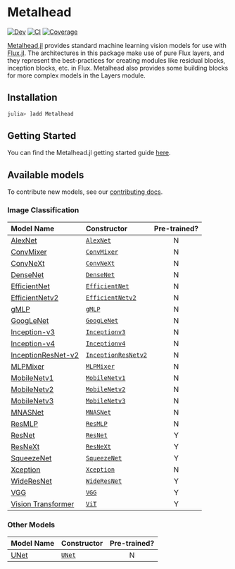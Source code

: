 # Metalhead

[![Dev](https://img.shields.io/badge/docs-dev-blue.svg)](https://fluxml.github.io/Metalhead.jl/dev)
[![CI](https://github.com/FluxML/Metalhead.jl/actions/workflows/CI.yml/badge.svg)](https://github.com/FluxML/Metalhead.jl/actions/workflows/CI.yml)
[![Coverage](https://codecov.io/gh/FluxML/Metalhead.jl/branch/master/graph/badge.svg)](https://codecov.io/gh/FluxML/Metalhead.jl)

[Metalhead.jl](https://github.com/FluxML/Metalhead.jl) provides standard machine learning vision models for use with [Flux.jl](https://fluxml.ai). The architectures in this package make use of pure Flux layers, and they represent the best-practices for creating modules like residual blocks, inception blocks, etc. in Flux. Metalhead also provides some building blocks for more complex models in the Layers module.

## Installation

```julia
julia> ]add Metalhead
```

## Getting Started

You can find the Metalhead.jl getting started guide [here](https://fluxml.ai/Metalhead.jl/dev/tutorials/quickstart/).

## Available models

To contribute new models, see our [contributing docs](https://fluxml.ai/Metalhead.jl/dev/contributing/).

### Image Classification

| Model Name                                       | Constructor                                                                                       | Pre-trained? |
|:-------------------------------------------------|:-----------------------------------------------------------------------------------------------|:------------:|
| [AlexNet](https://papers.nips.cc/paper/2012/file/c399862d3b9d6b76c8436e924a68c45b-Paper.pdf)    | [`AlexNet`](https://fluxml.ai/Metalhead.jl/dev/api/other/#Metalhead.AlexNet)       | N            |
| [ConvMixer](https://arxiv.org/abs/2201.09792)    | [`ConvMixer`](https://fluxml.ai/Metalhead.jl/dev/api/hybrid/#Metalhead.ConvMixer)       | N            |
| [ConvNeXt](https://arxiv.org/abs/2201.03545)     | [`ConvNeXt`](https://fluxml.ai/Metalhead.jl/dev/api/hybrid/#Metalhead.ConvNeXt)         | N            |
| [DenseNet](https://arxiv.org/abs/1608.06993)     | [`DenseNet`](https://fluxml.ai/Metalhead.jl/dev/api/densenet/#Metalhead.DenseNet)         | N            |
| [EfficientNet](https://arxiv.org/abs/1905.11946) | [`EfficientNet`](https://fluxml.ai/Metalhead.jl/dev/api/efficientnet/#Metalhead.EfficientNet) | N            |
| [EfficientNetv2](https://arxiv.org/abs/2104.00298) | [`EfficientNetv2`](https://fluxml.ai/Metalhead.jl/dev/api/efficientnet/#Metalhead.EfficientNetv2) | N            |
| [gMLP](https://arxiv.org/abs/2105.08050)         | [`gMLP`](https://fluxml.ai/Metalhead.jl/dev/api/mixers/#Metalhead.gMLP)                 | N            |
| [GoogLeNet](https://arxiv.org/abs/1409.4842)     | [`GoogLeNet`](https://fluxml.ai/Metalhead.jl/dev/api/inception/l#Metalhead.GoogLeNet)       | N            |
| [Inception-v3](https://arxiv.org/abs/1512.00567) | [`Inceptionv3`](https://fluxml.ai/Metalhead.jl/dev/api/inception/#Metalhead.Inceptionv3)   | N            |
| [Inception-v4](https://arxiv.org/abs/1602.07261) | [`Inceptionv4`](https://fluxml.ai/Metalhead.jl/dev/api/inception/#Metalhead.Inceptionv4)   | N            |
| [InceptionResNet-v2](https://arxiv.org/abs/1602.07261) | [`InceptionResNetv2`](https://fluxml.ai/Metalhead.jl/dev/api/inception/#Metalhead.InceptionResNetv2) | N            |
| [MLPMixer](https://arxiv.org/pdf/2105.01601)     | [`MLPMixer`](https://fluxml.ai/Metalhead.jl/dev/api/mixer/#Metalhead.MLPMixer)         | N            |
| [MobileNetv1](https://arxiv.org/abs/1704.04861)  | [`MobileNetv1`](https://fluxml.ai/Metalhead.jl/dev/api/efficientnet/#Metalhead.MobileNetv1)   | N            |
| [MobileNetv2](https://arxiv.org/abs/1801.04381)  | [`MobileNetv2`](https://fluxml.ai/Metalhead.jl/dev/api/efficientnet/#Metalhead.MobileNetv2)   | N            |
| [MobileNetv3](https://arxiv.org/abs/1905.02244)  | [`MobileNetv3`](https://fluxml.ai/Metalhead.jl/dev/api/efficientnet/#Metalhead.MobileNetv3)   | N            |
| [MNASNet](https://arxiv.org/abs/1807.11626)       | [`MNASNet`](https://fluxml.ai/Metalhead.jl/dev/api/efficientnet/#Metalhead.MNASNet)   | N            |
| [ResMLP](https://arxiv.org/abs/2105.03404)       | [`ResMLP`](https://fluxml.ai/Metalhead.jl/dev/api/mixers/#Metalhead.ResMLP)                    | N            |
| [ResNet](https://arxiv.org/abs/1512.03385)       | [`ResNet`](https://fluxml.ai/Metalhead.jl/dev/api/resnet/#Metalhead.ResNet)             | Y            |
| [ResNeXt](https://arxiv.org/abs/1611.05431)      | [`ResNeXt`](https://fluxml.ai/Metalhead.jl/dev/api/resnet/#Metalhead.ResNeXt)           | Y            |
| [SqueezeNet](https://arxiv.org/abs/1602.07360)   | [`SqueezeNet`](https://fluxml.ai/Metalhead.jl/dev/api/others/#Metalhead.SqueezeNet)     | Y            |
| [Xception](https://arxiv.org/abs/1610.02357) | [`Xception`](https://fluxml.ai/Metalhead.jl/dev/api/inception/#Metalhead.Xception)                 | N            |
| [WideResNet](https://arxiv.org/abs/1605.07146)   | [`WideResNet`](https://fluxml.ai/Metalhead.jl/dev/api/resnet/#Metalhead.WideResNet)     | Y            |
| [VGG](https://arxiv.org/abs/1409.1556)           | [`VGG`](https://fluxml.ai/Metalhead.jl/dev/api/others/#Metalhead.VGG)                   | Y            |
| [Vision Transformer](https://arxiv.org/abs/2010.11929) | [`ViT`](https://fluxml.ai/Metalhead.jl/dev/api/vit/#Metalhead.ViT)             | Y            |

### Other Models

| Model Name                                       | Constructor                                                                                       | Pre-trained? |
|:-------------------------------------------------|:-----------------------------------------------------------------------------------------------|:------------:|
| [UNet](https://arxiv.org/abs/1505.04597)         | [`UNet`](https://fluxml.ai/Metalhead.jl/dev/api/others/#Metalhead.UNet)                         | N            |